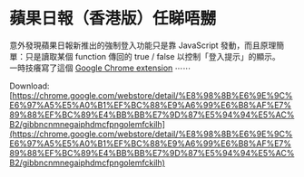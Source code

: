 # 蘋果日報（香港版）任睇唔嬲 #

意外發現蘋果日報新推出的強制登入功能只是靠 JavaScript 發動，而且原理簡單：只是讀取某個 function 傳回的 true / false 以控制「登入提示」的顯示。  
一時技癢寫了這個 [Google Chrome extension](https://chrome.google.com/webstore/detail/%E8%98%8B%E6%9E%9C%E6%97%A5%E5%A0%B1%EF%BC%88%E9%A6%99%E6%B8%AF%E7%89%88%EF%BC%89%E4%BB%BB%E7%9D%87%E5%94%94%E5%AC%B2/gibbncnmnegaiphdmcfpngolemfckilh) ⋯⋯

Download:  
[https://chrome.google.com/webstore/detail/%E8%98%8B%E6%9E%9C%E6%97%A5%E5%A0%B1%EF%BC%88%E9%A6%99%E6%B8%AF%E7%89%88%EF%BC%89%E4%BB%BB%E7%9D%87%E5%94%94%E5%AC%B2/gibbncnmnegaiphdmcfpngolemfckilh](https://chrome.google.com/webstore/detail/%E8%98%8B%E6%9E%9C%E6%97%A5%E5%A0%B1%EF%BC%88%E9%A6%99%E6%B8%AF%E7%89%88%EF%BC%89%E4%BB%BB%E7%9D%87%E5%94%94%E5%AC%B2/gibbncnmnegaiphdmcfpngolemfckilh)